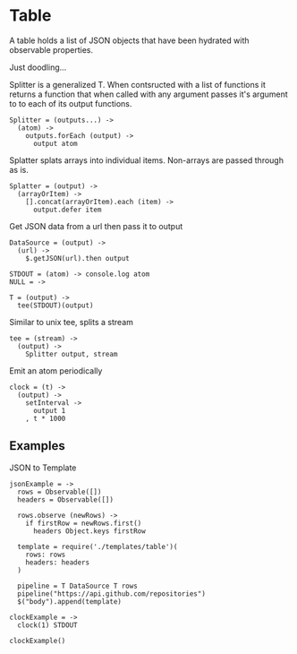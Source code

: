 Table
=====

A table holds a list of JSON objects that have been hydrated with observable
properties.

Just doodling...

Splitter is a generalized T. When contsructed with a list of functions it returns
a function that when called with any argument passes it's argument to to each
of its output functions.

    Splitter = (outputs...) ->
      (atom) ->
        outputs.forEach (output) ->
          output atom

Splatter splats arrays into individual items. Non-arrays are passed through as is.

    Splatter = (output) ->
      (arrayOrItem) ->
        [].concat(arrayOrItem).each (item) ->
          output.defer item

Get JSON data from a url then pass it to output

    DataSource = (output) ->
      (url) ->
        $.getJSON(url).then output

    STDOUT = (atom) -> console.log atom
    NULL = ->

    T = (output) ->
      tee(STDOUT)(output)

Similar to unix tee, splits a stream

    tee = (stream) ->
      (output) ->
        Splitter output, stream

Emit an atom periodically

    clock = (t) ->
      (output) ->
        setInterval ->
          output 1
        , t * 1000

Examples
-------

JSON to Template

    jsonExample = ->
      rows = Observable([])
      headers = Observable([])
  
      rows.observe (newRows) ->
        if firstRow = newRows.first()
          headers Object.keys firstRow
  
      template = require('./templates/table')(
        rows: rows
        headers: headers
      )
  
      pipeline = T DataSource T rows
      pipeline("https://api.github.com/repositories")
      $("body").append(template)

    clockExample = ->
      clock(1) STDOUT

    clockExample()
